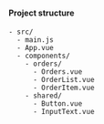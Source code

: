#### Project structure

```
- src/
  - main.js
  - App.vue
  - components/
    - orders/
      - Orders.vue
      - OrderList.vue
      - OrderItem.vue
    - shared/
      - Button.vue
      - InputText.vue
```


<aside class="notes">
</aside>
